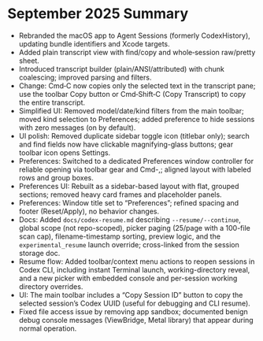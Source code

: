 # September 2025 Summary

- Rebranded the macOS app to Agent Sessions (formerly CodexHistory), updating bundle identifiers and Xcode targets.
- Added plain transcript view with find/copy and whole‑session raw/pretty sheet.
- Introduced transcript builder (plain/ANSI/attributed) with chunk coalescing; improved parsing and filters.
- Change: Cmd‑C now copies only the selected text in the transcript pane; use the toolbar Copy button or Cmd‑Shift‑C (Copy Transcript) to copy the entire transcript.
- Simplified UI: Removed model/date/kind filters from the main toolbar; moved kind selection to Preferences; added preference to hide sessions with zero messages (on by default).
 - UI polish: Removed duplicate sidebar toggle icon (titlebar only); search and find fields now have clickable magnifying-glass buttons; gear toolbar icon opens Settings.
- Preferences: Switched to a dedicated Preferences window controller for reliable opening via toolbar gear and Cmd-,; aligned layout with labeled rows and group boxes.
 - Preferences UI: Rebuilt as a sidebar-based layout with flat, grouped sections; removed heavy card frames and placeholder panels.
 - Preferences: Window title set to “Preferences”; refined spacing and footer (Reset/Apply), no behavior changes.
 - Docs: Added `docs/codex-resume.md` describing `--resume/--continue`, global scope (not repo-scoped), picker paging (25/page with a 100-file scan cap), filename-timestamp sorting, preview logic, and the `experimental_resume` launch override; cross-linked from the session storage doc.
- Resume flow: Added toolbar/context menu actions to reopen sessions in Codex CLI, including instant Terminal launch, working-directory reveal, and a new picker with embedded console and per-session working directory overrides.
- UI: The main toolbar includes a “Copy Session ID” button to copy the selected session’s Codex UUID (useful for debugging and CLI resume).
- Fixed file access issue by removing app sandbox; documented benign debug console messages (ViewBridge, Metal library) that appear during normal operation.

